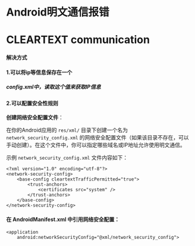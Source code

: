 # Android明文通信报错

# CLEARTEXT communication

#### 解决方式

#### 1.可以将ip等信息保存在一个

##### config.xml中，读取这个值来获取IP信息

#### 2.可以配置安全性规则

**创建网络安全配置文件**：

在你的Android应用的 `res/xml/` 目录下创建一个名为 `network_security_config.xml` 的网络安全配置文件（如果该目录不存在，可以手动创建）。在这个文件中，你可以指定哪些域名或IP地址允许使用明文通信。

示例 `network_security_config.xml` 文件内容如下：

```
<?xml version="1.0" encoding="utf-8"?>
<network-security-config>
    <base-config cleartextTrafficPermitted="true">
        <trust-anchors>
            <certificates src="system" />
        </trust-anchors>
    </base-config>
</network-security-config>
```

#### **在 AndroidManifest.xml 中引用网络安全配置**：

```
<application
    android:networkSecurityConfig="@xml/network_security_config">
```

